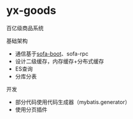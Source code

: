 # yx-goods
百亿级商品系统

基础架构
- 通信基于[sofa-boot](https://tech.antfin.com/docs/2/73882)、sofa-rpc
- 设计二级缓存，内存缓存+分布式缓存
- ES查询
- 分库分表

开发
- 部分代码使用代码生成器（mybatis.generator）
- 使用分页插件